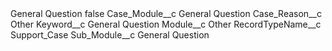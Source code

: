 <?xml version="1.0" encoding="UTF-8"?>
<CustomMetadata xmlns="http://soap.sforce.com/2006/04/metadata" xmlns:xsi="http://www.w3.org/2001/XMLSchema-instance" xmlns:xsd="http://www.w3.org/2001/XMLSchema">
    <label>General Question</label>
    <protected>false</protected>
    <values>
        <field>Case_Module__c</field>
        <value xsi:type="xsd:string">General Question</value>
    </values>
    <values>
        <field>Case_Reason__c</field>
        <value xsi:type="xsd:string">Other</value>
    </values>
    <values>
        <field>Keyword__c</field>
        <value xsi:type="xsd:string">General Question</value>
    </values>
    <values>
        <field>Module__c</field>
        <value xsi:type="xsd:string">Other</value>
    </values>
    <values>
        <field>RecordTypeName__c</field>
        <value xsi:type="xsd:string">Support_Case</value>
    </values>
    <values>
        <field>Sub_Module__c</field>
        <value xsi:type="xsd:string">General Question</value>
    </values>
</CustomMetadata>
